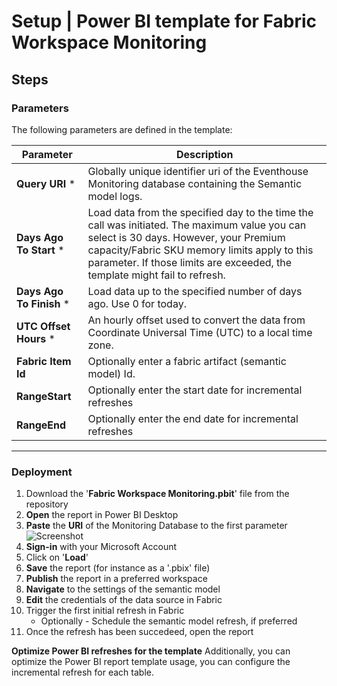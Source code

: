 
# Setup | Power BI template for Fabric Workspace Monitoring


## Steps

### Parameters

The following parameters are defined in the template:

|**Parameter**  |**Description**  |
|---------|---------|
| **Query URI** * | Globally unique identifier uri of the Eventhouse Monitoring database containing the Semantic model logs. |
| **Days Ago To Start** * | Load data from the specified day to the time the call was initiated. The maximum value you can select is 30 days. However, your Premium capacity/Fabric SKU memory limits apply to this parameter. If those limits are exceeded, the template might fail to refresh. |
| **Days Ago To Finish** * | Load data up to the specified number of days ago. Use 0 for today. |
| **UTC Offset Hours** * | An hourly offset used to convert the data from Coordinate Universal Time (UTC) to a local time zone. |
| **Fabric Item Id**  | Optionally enter a fabric artifact (semantic model) Id. |
| **RangeStart** | Optionally enter the start date for incremental refreshes |
| **RangeEnd** | Optionally enter the end date for incremental refreshes |

--------------

### Deployment

1. Download the '**Fabric Workspace Monitoring.pbit**' file from the repository
2. **Open** the report in Power BI Desktop
3. **Paste** the **URI** of the Monitoring Database to the first parameter
![Screenshot](/media/deployment/pbi/fwm_pbi_template_1_getting_queryuri.png)
4. **Sign-in** with your Microsoft Account
5. Click on '**Load**'
6. **Save** the report (for instance as a '.pbix' file)
7. **Publish** the report in a preferred workspace
8. **Navigate** to the settings of the semantic model
9. **Edit** the credentials of the data source in Fabric
10. Trigger the first initial refresh in Fabric
    - Optionally - Schedule the semantic model refresh, if preferred
11. Once the refresh has been succedeed, open the report

**Optimize Power BI refreshes for the template**
Additionally, you can optimize the Power BI report template usage, you can configure the incremental refresh for each table.
